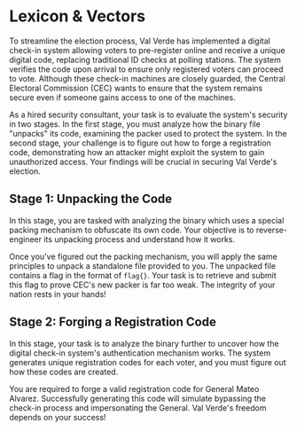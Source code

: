 # Lexicon & Vectors

To streamline the election process, Val Verde has implemented a digital check-in system allowing voters to pre-register online and receive a unique digital code, replacing traditional ID checks at polling stations. The system verifies the code upon arrival to ensure only registered voters can proceed to vote. Although these check-in machines are closely guarded, the Central Electoral Commission (CEC) wants to ensure that the system remains secure even if someone gains access to one of the machines.

As a hired security consultant, your task is to evaluate the system's security in two stages. In the first stage, you must analyze how the binary file "unpacks" its code, examining the packer used to protect the system. In the second stage, your challenge is to figure out how to forge a registration code, demonstrating how an attacker might exploit the system to gain unauthorized access. Your findings will be crucial in securing Val Verde's election.

## Stage 1: Unpacking the Code

In this stage, you are tasked with analyzing the binary which uses a special packing mechanism to obfuscate its own code. Your objective is to reverse-engineer its unpacking process and understand how it works.

Once you've figured out the packing mechanism, you will apply the same principles to unpack a standalone file provided to you. The unpacked file contains a flag in the format of `flag{}`. Your task is to retrieve and submit this flag to prove CEC's new packer is far too weak. The integrity of your nation rests in your hands!

## Stage 2: Forging a Registration Code

In this stage, your task is to analyze the binary further to uncover how the digital check-in system's authentication mechanism works. The system generates unique registration codes for each voter, and you must figure out how these codes are created.

You are required to forge a valid registration code for General Mateo Alvarez. Successfully generating this code will simulate bypassing the check-in process and impersonating the General. Val Verde's freedom depends on your success!
